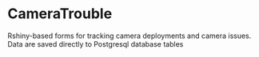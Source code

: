 # CameraTrouble
Rshiny-based forms for tracking camera deployments and camera issues.  Data are saved directly to Postgresql database tables
